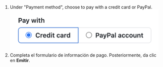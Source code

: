1. Under "Payment method", choose to pay with a credit card or PayPal. ![Cambiar métodos de pago de facturación](/assets/images/help/billing/billing_switch_payments.png)
1. Completa el formulario de información de pago. Posteriormente, da clic en **Emitir**.
